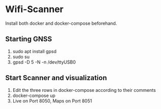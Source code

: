 # Wifi-Scanner
Install both docker and docker-compose beforehand.
##  Starting GNSS
1. sudo apt install gpsd
2. sudo su
3. gpsd -D 5 -N -n /dev/ttyUSB0

## Start Scanner and visualization
1. Edit the three rows in docker-compose according to their comments
2. docker-compose up
3. Live on Port 8050, Maps on Port 8051 

